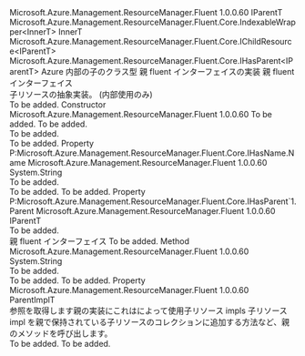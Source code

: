 <Type Name="ChildResource&lt;InnerT,ParentImplT,IParentT&gt;" FullName="Microsoft.Azure.Management.ResourceManager.Fluent.Core.ChildResource&lt;InnerT,ParentImplT,IParentT&gt;">
  <TypeSignature Language="C#" Value="public abstract class ChildResource&lt;InnerT,ParentImplT,IParentT&gt; : Microsoft.Azure.Management.ResourceManager.Fluent.Core.IndexableWrapper&lt;InnerT&gt;, Microsoft.Azure.Management.ResourceManager.Fluent.Core.IChildResource&lt;IParentT&gt;, Microsoft.Azure.Management.ResourceManager.Fluent.Core.IHasParent&lt;IParentT&gt; where ParentImplT : IParentT" />
  <TypeSignature Language="ILAsm" Value=".class public auto ansi abstract beforefieldinit ChildResource`3&lt;InnerT, (!IParentT) ParentImplT, IParentT&gt; extends Microsoft.Azure.Management.ResourceManager.Fluent.Core.IndexableWrapper`1&lt;!InnerT&gt; implements class Microsoft.Azure.Management.ResourceManager.Fluent.Core.IChildResource`1&lt;!IParentT&gt;, class Microsoft.Azure.Management.ResourceManager.Fluent.Core.IHasName, class Microsoft.Azure.Management.ResourceManager.Fluent.Core.IHasParent`1&lt;!IParentT&gt;, class Microsoft.Azure.Management.ResourceManager.Fluent.Core.ResourceActions.IIndexable" />
  <TypeSignature Language="DocId" Value="T:Microsoft.Azure.Management.ResourceManager.Fluent.Core.ChildResource`3" />
  <TypeSignature Language="VB.NET" Value="Public MustInherit Class ChildResource(Of InnerT, ParentImplT, IParentT)&#xA;Inherits IndexableWrapper(Of InnerT)&#xA;Implements IChildResource(Of IParentT), IHasParent(Of IParentT)" />
  <TypeSignature Language="F#" Value="type ChildResource&lt;'InnerT, #'IParentT, 'IParentT&gt; = class&#xA;    inherit IndexableWrapper&lt;'InnerT&gt;&#xA;    interface IChildResource&lt;'IParentT&gt;&#xA;    interface IHasName&#xA;    interface IIndexable&#xA;    interface IHasParent&lt;'IParentT&gt;" />
  <AssemblyInfo>
    <AssemblyName>Microsoft.Azure.Management.ResourceManager.Fluent</AssemblyName>
    <AssemblyVersion>1.0.0.60</AssemblyVersion>
  </AssemblyInfo>
  <TypeParameters>
    <TypeParameter Name="InnerT" />
    <TypeParameter Name="ParentImplT">
      <Constraints>
        <BaseTypeName>IParentT</BaseTypeName>
      </Constraints>
    </TypeParameter>
    <TypeParameter Name="IParentT" />
  </TypeParameters>
  <Base>
    <BaseTypeName>Microsoft.Azure.Management.ResourceManager.Fluent.Core.IndexableWrapper&lt;InnerT&gt;</BaseTypeName>
    <BaseTypeArguments>
      <BaseTypeArgument TypeParamName="InnerT">InnerT</BaseTypeArgument>
    </BaseTypeArguments>
  </Base>
  <Interfaces>
    <Interface>
      <InterfaceName>Microsoft.Azure.Management.ResourceManager.Fluent.Core.IChildResource&lt;IParentT&gt;</InterfaceName>
    </Interface>
    <Interface>
      <InterfaceName>Microsoft.Azure.Management.ResourceManager.Fluent.Core.IHasParent&lt;IParentT&gt;</InterfaceName>
    </Interface>
  </Interfaces>
  <Docs>
    <typeparam name="InnerT">Azure 内部の子のクラス型</typeparam>
    <typeparam name="ParentImplT">親 fluent インターフェイスの実装</typeparam>
    <typeparam name="IParentT">親 fluent インターフェイス</typeparam>
    <summary>
            子リソースの抽象実装。
            (内部使用のみ)
            </summary>
    <remarks>To be added.</remarks>
  </Docs>
  <Members>
    <Member MemberName=".ctor">
      <MemberSignature Language="C#" Value="public ChildResource (InnerT innerObject, ParentImplT parent);" />
      <MemberSignature Language="ILAsm" Value=".method public hidebysig specialname rtspecialname instance void .ctor(!InnerT innerObject, !ParentImplT parent) cil managed" />
      <MemberSignature Language="DocId" Value="M:Microsoft.Azure.Management.ResourceManager.Fluent.Core.ChildResource`3.#ctor(`0,`1)" />
      <MemberSignature Language="VB.NET" Value="Public Sub New (innerObject As InnerT, parent As ParentImplT)" />
      <MemberSignature Language="F#" Value="new Microsoft.Azure.Management.ResourceManager.Fluent.Core.ChildResource&lt;'InnerT, #'IParentT, 'IParentT&gt; : 'InnerT * 'ParentImplT -&gt; Microsoft.Azure.Management.ResourceManager.Fluent.Core.ChildResource&lt;'InnerT, #'IParentT, 'IParentT&gt;" Usage="new Microsoft.Azure.Management.ResourceManager.Fluent.Core.ChildResource&lt;'InnerT, #'IParentT, 'IParentT&gt; (innerObject, parent)" />
      <MemberType>Constructor</MemberType>
      <AssemblyInfo>
        <AssemblyName>Microsoft.Azure.Management.ResourceManager.Fluent</AssemblyName>
        <AssemblyVersion>1.0.0.60</AssemblyVersion>
      </AssemblyInfo>
      <Parameters>
        <Parameter Name="innerObject" Type="InnerT" />
        <Parameter Name="parent" Type="ParentImplT" />
      </Parameters>
      <Docs>
        <param name="innerObject">To be added.</param>
        <param name="parent">To be added.</param>
        <summary>To be added.</summary>
        <remarks>To be added.</remarks>
      </Docs>
    </Member>
    <Member MemberName="Microsoft.Azure.Management.ResourceManager.Fluent.Core.IHasName.Name">
      <MemberSignature Language="C#" Value="string Microsoft.Azure.Management.ResourceManager.Fluent.Core.IHasName.Name { get; }" />
      <MemberSignature Language="ILAsm" Value=".property instance string Microsoft.Azure.Management.ResourceManager.Fluent.Core.IHasName.Name" />
      <MemberSignature Language="DocId" Value="P:Microsoft.Azure.Management.ResourceManager.Fluent.Core.ChildResource`3.Microsoft#Azure#Management#ResourceManager#Fluent#Core#IHasName#Name" />
      <MemberSignature Language="VB.NET" Value=" ReadOnly Property Name As String Implements IHasName.Name" />
      <MemberSignature Language="F#" Usage="Microsoft.Azure.Management.ResourceManager.Fluent.Core.ChildResource&lt;'InnerT, #'IParentT, 'IParentT&gt;.Microsoft.Azure.Management.ResourceManager.Fluent.Core.IHasName.Name" />
      <MemberType>Property</MemberType>
      <Implements>
        <InterfaceMember>P:Microsoft.Azure.Management.ResourceManager.Fluent.Core.IHasName.Name</InterfaceMember>
      </Implements>
      <AssemblyInfo>
        <AssemblyName>Microsoft.Azure.Management.ResourceManager.Fluent</AssemblyName>
        <AssemblyVersion>1.0.0.60</AssemblyVersion>
      </AssemblyInfo>
      <ReturnValue>
        <ReturnType>System.String</ReturnType>
      </ReturnValue>
      <Docs>
        <summary>To be added.</summary>
        <value>To be added.</value>
        <remarks>To be added.</remarks>
      </Docs>
    </Member>
    <Member MemberName="Microsoft.Azure.Management.ResourceManager.Fluent.Core.IHasParent&lt;IParentT&gt;.Parent">
      <MemberSignature Language="C#" Value="IParentT Microsoft.Azure.Management.ResourceManager.Fluent.Core.IHasParent&lt;IParentT&gt;.Parent { get; }" />
      <MemberSignature Language="ILAsm" Value=".property instance !IParentT Microsoft.Azure.Management.ResourceManager.Fluent.Core.IHasParent&lt;IParentT&gt;.Parent" />
      <MemberSignature Language="DocId" Value="P:Microsoft.Azure.Management.ResourceManager.Fluent.Core.ChildResource`3.Microsoft#Azure#Management#ResourceManager#Fluent#Core#IHasParent&lt;IParentT&gt;#Parent" />
      <MemberSignature Language="VB.NET" Value=" ReadOnly Property Parent As IParentT Implements IHasParent(Of IParentT).Parent" />
      <MemberSignature Language="F#" Usage="Microsoft.Azure.Management.ResourceManager.Fluent.Core.ChildResource&lt;'InnerT, #'IParentT, 'IParentT&gt;.Microsoft.Azure.Management.ResourceManager.Fluent.Core.IHasParent&lt;IParentT&gt;.Parent" />
      <MemberType>Property</MemberType>
      <Implements>
        <InterfaceMember>P:Microsoft.Azure.Management.ResourceManager.Fluent.Core.IHasParent`1.Parent</InterfaceMember>
      </Implements>
      <AssemblyInfo>
        <AssemblyName>Microsoft.Azure.Management.ResourceManager.Fluent</AssemblyName>
        <AssemblyVersion>1.0.0.60</AssemblyVersion>
      </AssemblyInfo>
      <ReturnValue>
        <ReturnType>IParentT</ReturnType>
      </ReturnValue>
      <Docs>
        <summary>To be added.</summary>
        <value>親 fluent インターフェイス</value>
        <remarks>To be added.</remarks>
      </Docs>
    </Member>
    <Member MemberName="Name">
      <MemberSignature Language="C#" Value="public abstract string Name ();" />
      <MemberSignature Language="ILAsm" Value=".method public hidebysig newslot virtual instance string Name() cil managed" />
      <MemberSignature Language="DocId" Value="M:Microsoft.Azure.Management.ResourceManager.Fluent.Core.ChildResource`3.Name" />
      <MemberSignature Language="VB.NET" Value="Public MustOverride Function Name () As String" />
      <MemberSignature Language="F#" Value="abstract member Name : unit -&gt; string" Usage="childResource.Name " />
      <MemberType>Method</MemberType>
      <AssemblyInfo>
        <AssemblyName>Microsoft.Azure.Management.ResourceManager.Fluent</AssemblyName>
        <AssemblyVersion>1.0.0.60</AssemblyVersion>
      </AssemblyInfo>
      <ReturnValue>
        <ReturnType>System.String</ReturnType>
      </ReturnValue>
      <Parameters />
      <Docs>
        <summary>To be added.</summary>
        <returns>To be added.</returns>
        <remarks>To be added.</remarks>
      </Docs>
    </Member>
    <Member MemberName="Parent">
      <MemberSignature Language="C#" Value="public ParentImplT Parent { get; }" />
      <MemberSignature Language="ILAsm" Value=".property instance !ParentImplT Parent" />
      <MemberSignature Language="DocId" Value="P:Microsoft.Azure.Management.ResourceManager.Fluent.Core.ChildResource`3.Parent" />
      <MemberSignature Language="VB.NET" Value="Public ReadOnly Property Parent As ParentImplT" />
      <MemberSignature Language="F#" Value="member this.Parent : 'ParentImplT" Usage="Microsoft.Azure.Management.ResourceManager.Fluent.Core.ChildResource&lt;'InnerT, #'IParentT, 'IParentT&gt;.Parent" />
      <MemberType>Property</MemberType>
      <AssemblyInfo>
        <AssemblyName>Microsoft.Azure.Management.ResourceManager.Fluent</AssemblyName>
        <AssemblyVersion>1.0.0.60</AssemblyVersion>
      </AssemblyInfo>
      <ReturnValue>
        <ReturnType>ParentImplT</ReturnType>
      </ReturnValue>
      <Docs>
        <summary>
            参照を取得します親の実装にこれはによって使用子リソース impls 子リソース impl を親で保持されている子リソースのコレクションに追加する方法など、親のメソッドを呼び出します。
            </summary>
        <value>To be added.</value>
        <remarks>To be added.</remarks>
      </Docs>
    </Member>
  </Members>
</Type>